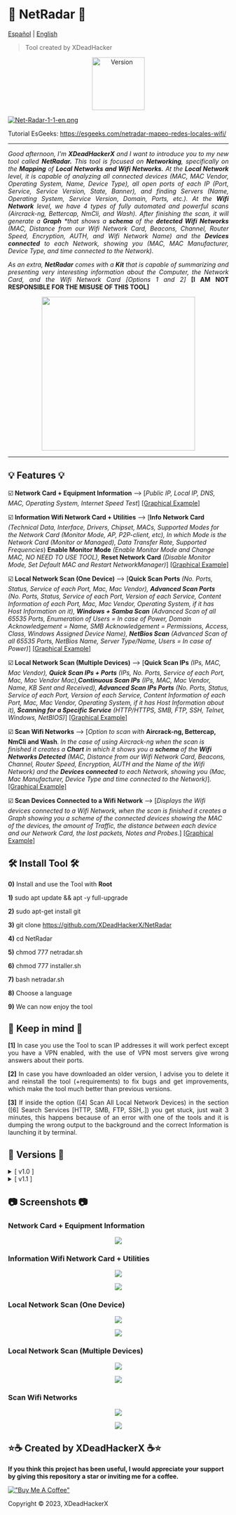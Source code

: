 # 🔭 NetRadar 🔭

[Español](https://github.com/XDeadHackerX/NetRadar/blob/main/README.md) | [English](https://github.com/XDeadHackerX/NetRadar/blob/main/README-English.md)

> Tool created by XDeadHacker

<p align="center"><img width="120px" alt="Version" src="https://img.shields.io/badge/version-1.1-white.svg?style=for-the-badge"/></p>

[![Net-Radar-1-1-en.png](https://i.postimg.cc/kMNFTpRs/Net-Radar-1-1-en.png)](https://postimg.cc/dD1y1nBZ)

Tutorial EsGeeks: https://esgeeks.com/netradar-mapeo-redes-locales-wifi/

---

<p align="justify"><i>Good afternoon, I'm <strong>XDeadHackerX</strong> and I want to introduce you to my new tool called <strong>NetRadar.</strong> This tool is focused on <strong>Networking</strong>, specifically on the <strong>Mapping</strong> of <strong>Local Networks and Wifi Networks.</strong> At the <strong>Local Network</strong> level, it is capable of analyzing all connected devices (MAC, MAC Vendor, Operating System, Name, Device Type), all open ports of each IP (Port, Service, Service Version, State, Banner), and finding Servers (Name, Operating System, Service Version, Domain, Ports, etc.). At the <strong>Wifi Network</strong> level, we have 4 types of fully automated and powerful scans (Aircrack-ng, Bettercap, NmCli, and Wash). After finishing the scan, it will generate a <strong>Graph</strong> *that shows a <strong>schema</strong> of the <strong>detected Wifi Networks</strong> (MAC, Distance from our Wifi Network Card, Beacons, Channel, Router Speed, Encryption, AUTH, and Wifi Network Name) and the <strong>Devices connected</strong> to each Network, showing you (MAC, MAC Manufacturer, Device Type, and time connected to the Network).</i></p>

<p align="justify"><i>As an extra, <strong>NetRadar</strong> comes with a <strong>Kit</strong> that is capable of summarizing and presenting very interesting information about the Computer, the Network Card, and the Wifi Network Card [Options 1 and 2]</i> <strong>[I AM NOT RESPONSIBLE FOR THE MISUSE OF THIS TOOL]</strong></p>

<p align="center"><img src=https://i.postimg.cc/D0Vbpjfg/wifi1.gif width="350px"/></p>

---

## 💡 Features 💡

:ballot_box_with_check: **Network Card + Equipment Information** --> [*Public IP, Local IP, DNS, MAC, Operating System, Internet Speed Test*] [[Graphical Example]](#punto1)

:ballot_box_with_check: **Information Wifi Network Card + Utilities** --> [**Info Network Card** *(Technical Data, Interface, Drivers, Chipset, MACs, Supported Modes for the Network Card (Monitor Mode, AP, P2P-client, etc), In which Mode is the Network Card (Monitor or Managed), Data Transfer Rate, Supported Frequencies*) **Enable Monitor Mode** *(Enable Monitor Mode and Change MAC, NO NEED TO USE TOOL),* **Reset Network Card** *(Disable Monitor Mode, Set Default MAC and Restart NetworkManager)*] [[Graphical Example]](#punto2)

:ballot_box_with_check: **Local Network Scan (One Device)** --> [**Quick Scan Ports** *(No. Ports, Status, Service of each Port, Mac, Mac Vendor), **Advanced Scan Ports** (No. Ports, Status, Service of each Port, Version of each Service, Content Information of each Port, Mac, Mac Vendor, Operating System, if it has Host Information on it), **Windows + Samba Scan** (Advanced Scan of all 65535 Ports, Enumeration of Users = In case of Power, Domain Acknowledgement = Name, SMB Acknowledgement = Permissions, Access, Class, Windows Assigned Device Name), **NetBios Scan** (Advanced Scan of all 65535 Ports, NetBios Name, Server Type/Name, Users = In case of Power)*] [[Graphical Example]](#punto3)

:ballot_box_with_check: **Local Network Scan (Multiple Devices)** --> [**Quick Scan IPs** *(IPs, MAC, Mac Vendor), **Quick Scan IPs + Ports** (IPs, No. Ports, Service of each Port, Mac, Mac Vendor Mac),**Continuous Scan IPs** (IPs, MAC, Mac Vendor, Name, KB Sent and Received), **Advanced Scan IPs Ports** (No. Ports, Status, Service of each Port, Version of each Service, Content Information of each Port, Mac, Mac Vendor, Operating System, if it has Host Information about it), **Scanning for a Specific Service** (HTTP/HTTPS, SMB, FTP, SSH, Telnet, Windows, NetBIOS)*] [[Graphical Example]](#punto4)

:ballot_box_with_check: **Scan Wifi Networks** --> [*Option to scan with* **Aircrack-ng, Bettercap, NmCli and Wash**. *In the case of using Aircrack-ng when the scan is finished it creates a **Chart** in which it shows you a **schema** of the **Wifi Networks Detected** (MAC, Distance from our Wifi Network Card, Beacons, Channel, Router Speed, Encryption, AUTH and the Name of the Wifi Network) and the **Devices connected** to each Network, showing you (Mac, Mac Manufacturer, Device Type and time connected to the Network)*]. [[Graphical Example]](#punto5)

:ballot_box_with_check: **Scan Devices Connected to a Wifi Network** --> [*Displays the Wifi devices connected to a Wifi Network, when the scan is finished it creates a Graph showing you a scheme of the connected devices showing the MAC of the devices, the amount of Traffic, the distance between each device and our Network Card, the lost packets, Notes and Probes.*] [[Graphical Example]](#punto5)

## 🛠 Install Tool 🛠

**0)** Install and use the Tool with **Root**

**1)** sudo apt update && apt -y full-upgrade

**2)** sudo apt-get install git

**3)** git clone https://github.com/XDeadHackerX/NetRadar

**4)** cd NetRadar

**5)** chmod 777 netradar.sh

**6)** chmod 777 installer.sh

**7)** bash netradar.sh

**8)** Choose a language

**9)** We can now enjoy the tool

## 🎲 Keep in mind 🎲

<p align="justify"><strong>[1]</strong> In case you use the Tool to scan IP addresses it will work perfect except you have a VPN enabled, with the use of VPN most servers give wrong answers about their ports.</p>

<p align="justify"><strong>[2]</strong> In case you have downloaded an older version, I advise you to delete it and reinstall the tool (+requirements) to fix bugs and get improvements, which make the tool much better than previous versions.</p>

<p align="justify"><strong>[3]</strong> If inside the option ([4] Scan All Local Network Devices) in the section ([6] Search Services [HTTP, SMB, FTP, SSH,.]) you get stuck, just wait 3 minutes, this happens because of an error with one of the tools and it is dumping the wrong output to the background and the correct Information is launching it by terminal.</p>

## 🔎 Versions 🔎

<details>
  <summary>[ v1.0 ]</summary>
  <p align="justify">[#] Original Version.</p>
</details>
<details>
  <summary>[ v1.1 ]</summary>
  <p align="justify">[#] New functionality has been added to all types of IP and port scans (except for continuous scans), they now save the scan in the "requirements/results" folder. Nmap scans have also been optimized due to the load on a single command, it has been spread over several processes to avoid that. Erroneous code has been removed.</p>
</details>

## 📷 Screenshots 📷

### Network Card + Equipment Information <a name="punto1"></a>
<p align="center"><img src=https://i.postimg.cc/XYGCX8nM/Net-Radar-1-0-es-Ejem-1.png width="auto"/></p>

### Information Wifi Network Card + Utilities <a name="punto2"></a>
<p align="center"><img src=https://i.postimg.cc/5ts7VzWk/Net-Radar-1-0-es-Ejem-2-1.png width="auto"/></p>
<p align="center"><img src=https://i.postimg.cc/ZqBQjPRm/Net-Radar-1-0-es-Ejem-2-2.png width="auto"/></p>

### Local Network Scan (One Device) <a name="punto3"></a>
<p align="center"><img src=https://i.postimg.cc/fRLTKb9s/Net-Radar-1-0-es-Ejem-3-1.png width="auto"/></p>
<p align="center"><img src=https://i.postimg.cc/wxyrhYvr/Net-Radar-1-0-es-Ejem-3-2.png width="auto"/></p>

### Local Network Scan (Multiple Devices) <a name="punto4"></a>
<p align="center"><img src=https://i.postimg.cc/L59nF3nY/Net-Radar-1-0-es-Ejem-4-1.png width="auto"/></p>
<p align="center"><img src=https://i.postimg.cc/VkKyKBcZ/Net-Radar-1-0-es-Ejem-4-2.png width="auto"/></p>

### Scan Wifi Networks <a name="punto5"></a>
<p align="center"><img src=https://i.postimg.cc/sDVGSsfP/Net-Radar-1-0-es-Ejem-5-1.png width="auto"/></p>
<p align="center"><img src=https://i.postimg.cc/65fWrvbT/Net-Radar-1-0-es-Ejem-5-2.png width="auto"/></p>

## ⭐☕ Created by XDeadHackerX ☕⭐

**If you think this project has been useful, I would appreciate your support by giving this repository a star or inviting me for a coffee.**

[!["Buy Me A Coffee"](https://www.buymeacoffee.com/assets/img/custom_images/orange_img.png)](https://www.buymeacoffee.com/XDeadHackerX)

Copyright © 2023, XDeadHackerX
